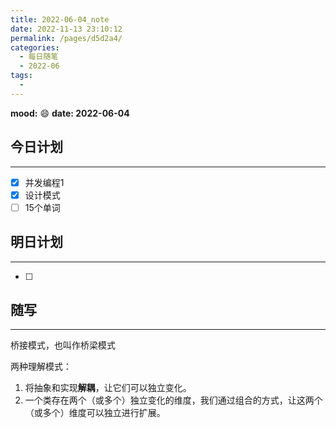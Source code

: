 ```yaml
---
title: 2022-06-04_note
date: 2022-11-13 23:10:12
permalink: /pages/d5d2a4/
categories:
  - 每日随笔
  - 2022-06
tags:
  - 
---
```

**mood:** :smile:  									**date: 2022-06-04**  
## 今日计划  
------
- [x]  并发编程1
- [x]  设计模式
- [ ]  15个单词
## 明日计划  
------
- [ ]  
## 随写 
------

桥接模式，也叫作桥梁模式

两种理解模式：

1. 将抽象和实现**解耦**，让它们可以独立变化。
2. 一个类存在两个（或多个）独立变化的维度，我们通过组合的方式，让这两个（或多个）维度可以独立进行扩展。

